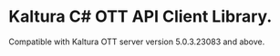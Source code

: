 # Kaltura C# OTT API Client Library.
Compatible with Kaltura OTT server version 5.0.3.23083 and above.
